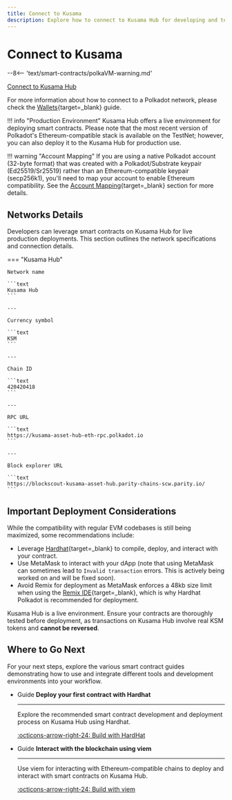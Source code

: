```yaml
---
title: Connect to Kusama
description: Explore how to connect to Kusama Hub for developing and testing smart contracts in a live environment with real monetary value.
---
```


# Connect to Kusama

--8<-- 'text/smart-contracts/polkaVM-warning.md'

<div class="button-wrapper">
    <a href="#" class="md-button connectMetaMask" value="kusamaHub">Connect to Kusama Hub</a>
</div>

For more information about how to connect to a Polkadot network, please check the [Wallets](/smart-contracts/integrations/wallets/){target=\_blank} guide.

!!! info "Production Environment"
    Kusama Hub offers a live environment for deploying smart contracts. Please note that the most recent version of Polkadot's Ethereum-compatible stack is available on the TestNet; however, you can also deploy it to the Kusama Hub for production use.

!!! warning "Account Mapping"
    If you are using a native Polkadot account (32-byte format) that was created with a Polkadot/Substrate keypair (Ed25519/Sr25519) rather than an Ethereum-compatible keypair (secp256k1), you'll need to map your account to enable Ethereum compatibility. See the [Account Mapping](/polkadot-protocol/smart-contract-basics/accounts#account-mapping-for-native-polkadot-accounts){target=\_blank} section for more details.

## Networks Details

Developers can leverage smart contracts on Kusama Hub for live production deployments. This section outlines the network specifications and connection details.

=== "Kusama Hub"

    Network name

    ```text
    Kusama Hub
    ```

    ---
    
    Currency symbol
    
    ```text
    KSM
    ```
    
    ---
    
    Chain ID
    
    ```text
    420420418
    ```
    
    ---
    
    RPC URL
    
    ```text
    https://kusama-asset-hub-eth-rpc.polkadot.io
    ```
    
    ---
    
    Block explorer URL
    
    ```text
    https://blockscout-kusama-asset-hub.parity-chains-scw.parity.io/
    ```

## Important Deployment Considerations

While the compatibility with regular EVM codebases is still being maximized, some recommendations include:
    
- Leverage [Hardhat](/smart-contracts/dev-environments/hardhat/get-started/){target=\_blank} to compile, deploy, and interact with your contract.
- Use MetaMask to interact with your dApp (note that using MetaMask can sometimes lead to `Invalid transaction` errors. This is actively being worked on and will be fixed soon).
- Avoid Remix for deployment as MetaMask enforces a 48kb size limit when using the [Remix IDE](/smart-contracts/dev-environments/remix/get-started/){target=\_blank}, which is why Hardhat Polkadot is recommended for deployment.

Kusama Hub is a live environment. Ensure your contracts are thoroughly tested before deployment, as transactions on Kusama Hub involve real KSM tokens and **cannot be reversed**.

## Where to Go Next

For your next steps, explore the various smart contract guides demonstrating how to use and integrate different tools and development environments into your workflow.

<div class="grid cards" markdown>

-   <span class="badge guide">Guide</span> **Deploy your first contract with Hardhat**
    
    ---
    
    Explore the recommended smart contract development and deployment process on Kusama Hub using Hardhat.
    
    [:octicons-arrow-right-24: Build with HardHat](/smart-contracts/dev-environments/hardhat/get-started/)

-   <span class="badge guide">Guide</span> **Interact with the blockchain using viem**
    
    ---
    
    Use viem for interacting with Ethereum-compatible chains to deploy and interact with smart contracts on Kusama Hub.
    
    [:octicons-arrow-right-24: Build with viem](/smart-contracts/libraries/viem/)

</div>